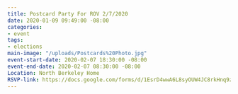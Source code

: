 ```yaml
---
title: Postcard Party For ROV 2/7/2020
date: 2020-01-09 09:49:00 -08:00
categories:
- event
tags:
- elections
main-image: "/uploads/Postcards%20Photo.jpg"
event-start-date: 2020-02-07 18:30:00 -08:00
event-end-date: 2020-02-07 08:30:00 -08:00
Location: North Berkeley Home
RSVP-link: https://docs.google.com/forms/d/1EsrD4wwA6L8syOUW4JC8rkHnq9zZjoaMTmGz-K_q9uI/edit
---
```


